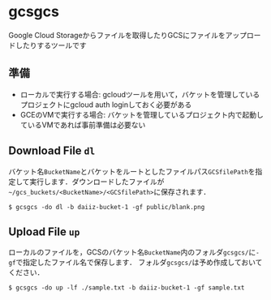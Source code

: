 # gcsgcs
Google Cloud Storageからファイルを取得したりGCSにファイルをアップロードしたりするツールです

## 準備
* ローカルで実行する場合: gcloudツールを用いて，バケットを管理しているプロジェクトにgcloud auth loginしておく必要がある
* GCEのVMで実行する場合: バケットを管理しているプロジェクト内で起動しているVMであれば事前準備は必要ない

## Download File `dl`
バケット名`BucketName`とバケットをルートとしたファイルパス`GCSfilePath`を指定して実行します．ダウンロードしたファイルが`~/gcs_buckets/<BucketName>/<GCSfilePath>`に保存されます．
```
$ gcsgcs -do dl -b daiiz-bucket-1 -gf public/blank.png
```

## Upload File `up`
ローカルのファイルを，GCSのバケット名`BucketName`内のフォルダ`gcsgcs/`に`-gf`で指定したファイル名で保存します．
フォルダ`gcsgcs/`は予め作成しておいてください．
```
$ gcsgcs -do up -lf ./sample.txt -b daiiz-bucket-1 -gf sample.txt
```
